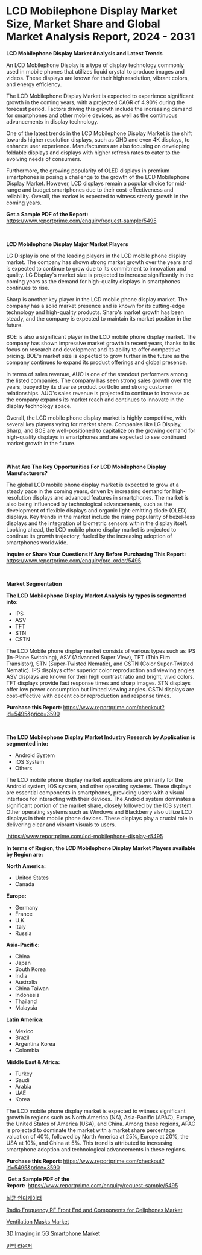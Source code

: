 <p><h1>LCD Mobilephone Display Market Size, Market Share and Global Market Analysis Report, 2024 - 2031</h1></p><p><strong>LCD Mobilephone Display Market Analysis and Latest Trends</strong></p>
<p><p>An LCD Mobilephone Display is a type of display technology commonly used in mobile phones that utilizes liquid crystal to produce images and videos. These displays are known for their high resolution, vibrant colors, and energy efficiency.</p><p>The LCD Mobilephone Display Market is expected to experience significant growth in the coming years, with a projected CAGR of 4.90% during the forecast period. Factors driving this growth include the increasing demand for smartphones and other mobile devices, as well as the continuous advancements in display technology.</p><p>One of the latest trends in the LCD Mobilephone Display Market is the shift towards higher resolution displays, such as QHD and even 4K displays, to enhance user experience. Manufacturers are also focusing on developing foldable displays and displays with higher refresh rates to cater to the evolving needs of consumers.</p><p>Furthermore, the growing popularity of OLED displays in premium smartphones is posing a challenge to the growth of the LCD Mobilephone Display Market. However, LCD displays remain a popular choice for mid-range and budget smartphones due to their cost-effectiveness and reliability. Overall, the market is expected to witness steady growth in the coming years.</p></p>
<p><strong>Get a Sample PDF of the Report:&nbsp;</strong> <a href="https://www.reportprime.com/enquiry/request-sample/5495">https://www.reportprime.com/enquiry/request-sample/5495</a></p>
<p>&nbsp;</p>
<p><strong>LCD Mobilephone Display Major Market Players</strong></p>
<p><p>LG Display is one of the leading players in the LCD mobile phone display market. The company has shown strong market growth over the years and is expected to continue to grow due to its commitment to innovation and quality. LG Display's market size is projected to increase significantly in the coming years as the demand for high-quality displays in smartphones continues to rise.</p><p>Sharp is another key player in the LCD mobile phone display market. The company has a solid market presence and is known for its cutting-edge technology and high-quality products. Sharp's market growth has been steady, and the company is expected to maintain its market position in the future. </p><p>BOE is also a significant player in the LCD mobile phone display market. The company has shown impressive market growth in recent years, thanks to its focus on research and development and its ability to offer competitive pricing. BOE's market size is expected to grow further in the future as the company continues to expand its product offerings and global presence.</p><p>In terms of sales revenue, AUO is one of the standout performers among the listed companies. The company has seen strong sales growth over the years, buoyed by its diverse product portfolio and strong customer relationships. AUO's sales revenue is projected to continue to increase as the company expands its market reach and continues to innovate in the display technology space. </p><p>Overall, the LCD mobile phone display market is highly competitive, with several key players vying for market share. Companies like LG Display, Sharp, and BOE are well-positioned to capitalize on the growing demand for high-quality displays in smartphones and are expected to see continued market growth in the future.</p></p>
<p>&nbsp;</p>
<p><strong>What Are The Key Opportunities For LCD Mobilephone Display Manufacturers?</strong></p>
<p><p>The global LCD mobile phone display market is expected to grow at a steady pace in the coming years, driven by increasing demand for high-resolution displays and advanced features in smartphones. The market is also being influenced by technological advancements, such as the development of flexible displays and organic light-emitting diode (OLED) displays. Key trends in the market include the rising popularity of bezel-less displays and the integration of biometric sensors within the display itself. Looking ahead, the LCD mobile phone display market is projected to continue its growth trajectory, fueled by the increasing adoption of smartphones worldwide.</p></p>
<p><strong>Inquire or Share Your Questions If Any Before Purchasing This Report:</strong> <a href="https://www.reportprime.com/enquiry/pre-order/5495">https://www.reportprime.com/enquiry/pre-order/5495</a></p>
<p>&nbsp;</p>
<p><strong>Market Segmentation</strong></p>
<p><strong>The LCD Mobilephone Display Market Analysis by types is segmented into:</strong></p>
<p><ul><li>IPS</li><li>ASV</li><li>TFT</li><li>STN</li><li>CSTN</li></ul></p>
<p><p>The LCD Mobile phone display market consists of various types such as IPS (In-Plane Switching), ASV (Advanced Super View), TFT (Thin Film Transistor), STN (Super-Twisted Nematic), and CSTN (Color Super-Twisted Nematic). IPS displays offer superior color reproduction and viewing angles. ASV displays are known for their high contrast ratio and bright, vivid colors. TFT displays provide fast response times and sharp images. STN displays offer low power consumption but limited viewing angles. CSTN displays are cost-effective with decent color reproduction and response times.</p></p>
<p><strong>Purchase this Report:&nbsp;</strong><a href="https://www.reportprime.com/checkout?id=5495&price=3590">https://www.reportprime.com/checkout?id=5495&price=3590</a></p>
<p>&nbsp;</p>
<p><strong>The LCD Mobilephone Display Market Industry Research by Application is segmented into:</strong></p>
<p><ul><li>Android System</li><li>IOS System</li><li>Others</li></ul></p>
<p><p>The LCD mobile phone display market applications are primarily for the Android system, IOS system, and other operating systems. These displays are essential components in smartphones, providing users with a visual interface for interacting with their devices. The Android system dominates a significant portion of the market share, closely followed by the IOS system. Other operating systems such as Windows and Blackberry also utilize LCD displays in their mobile phone devices. These displays play a crucial role in delivering clear and vibrant visuals to users.</p></p>
<p><a href="https://www.reportprime.com/lcd-mobilephone-display-r5495">&nbsp;https://www.reportprime.com/lcd-mobilephone-display-r5495</a></p>
<p><strong>In terms of Region, the LCD Mobilephone Display Market Players available by Region are:</strong></p>
<p>
    <p> <strong> North America: </strong>
        <ul>
            <li>United States</li>
            <li>Canada</li>
        </ul>
        </p> 
    <p> <strong> Europe: </strong>
        <ul>
            <li>Germany</li>
            <li>France</li>
            <li>U.K.</li>
            <li>Italy</li>
            <li>Russia</li>
        </ul>
        </p> 
    <p> <strong> Asia-Pacific: </strong>
        <ul>
            <li>China</li>
            <li>Japan</li>
            <li>South Korea</li>
            <li>India</li>
            <li>Australia</li>
            <li>China Taiwan</li>
            <li>Indonesia</li>
            <li>Thailand</li>
            <li>Malaysia</li>
        </ul>
        </p> 
    <p> <strong> Latin America: </strong>
        <ul>
            <li>Mexico</li>
            <li>Brazil</li>
            <li>Argentina Korea</li>
            <li>Colombia</li>
        </ul>
        </p> 
    <p> <strong> Middle East & Africa: </strong>
        <ul>
            <li>Turkey</li>
            <li>Saudi</li>
            <li>Arabia</li>
            <li>UAE</li>
            <li>Korea</li>
        </ul>
    </p>
    </p>
<p><p>The LCD mobile phone display market is expected to witness significant growth in regions such as North America (NA), Asia-Pacific (APAC), Europe, the United States of America (USA), and China. Among these regions, APAC is projected to dominate the market with a market share percentage valuation of 40%, followed by North America at 25%, Europe at 20%, the USA at 10%, and China at 5%. This trend is attributed to increasing smartphone adoption and technological advancements in these regions.</p></p>
<p><strong>Purchase this Report: </strong><a href="https://www.reportprime.com/checkout?id=5495&price=3590">https://www.reportprime.com/checkout?id=5495&price=3590</a></p>
<p>&nbsp;<strong>Get a Sample PDF of the Report:&nbsp;&nbsp;</strong><a href="https://www.reportprime.com/enquiry/request-sample/5495">https://www.reportprime.com/enquiry/request-sample/5495</a></p>
<p><strong></strong></p>
<p><p><a href="https://github.com/mithunmistry2258/Market-Research-Report-List-1/blob/main/515261959262.md">살균 인디케이터</a></p><p><a href="https://github.com/nigngrjl95/Market-Research-Report-List-1/blob/main/radio-frequency-rf-front-end-and-components-for-cellphones-market.md">Radio Frequency RF Front End and Components for Cellphones Market</a></p><p><a href="https://issuu.com/reportprime-2/docs/ventilation-masks-market-size-2030.pptx">Ventilation Masks Market</a></p><p><a href="https://github.com/ayamgoreng5458/Market-Research-Report-List-1/blob/main/3d-imaging-in-5g-smartphone-market.md">3D Imaging in 5G Smartphone Market</a></p><p><a href="https://github.com/konokaryan/Market-Research-Report-List-1/blob/main/854010659269.md">빈백 라운저</a></p></p>